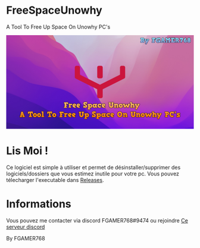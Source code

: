 # FreeSpaceUnowhy
A Tool To Free Up Space On Unowhy PC's

![Image](https://github.com/FGAMER768/FreeSpaceUnowhy/blob/master/Image.png)

# Lis Moi !

Ce logiciel est simple à utiliser et permet de désinstaller/supprimer des logiciels/dossiers que vous estimez inutile pour votre pc.
Vous pouvez télecharger l'executable dans [Releases](https://github.com/FGAMER768/FreeSpaceUnowhy/releases).

# Informations

Vous pouvez me contacter via discord FGAMER768#9474 ou rejoindre [Ce serveur discord](https://discord.gg/yCKHujMY99)

By FGAMER768
